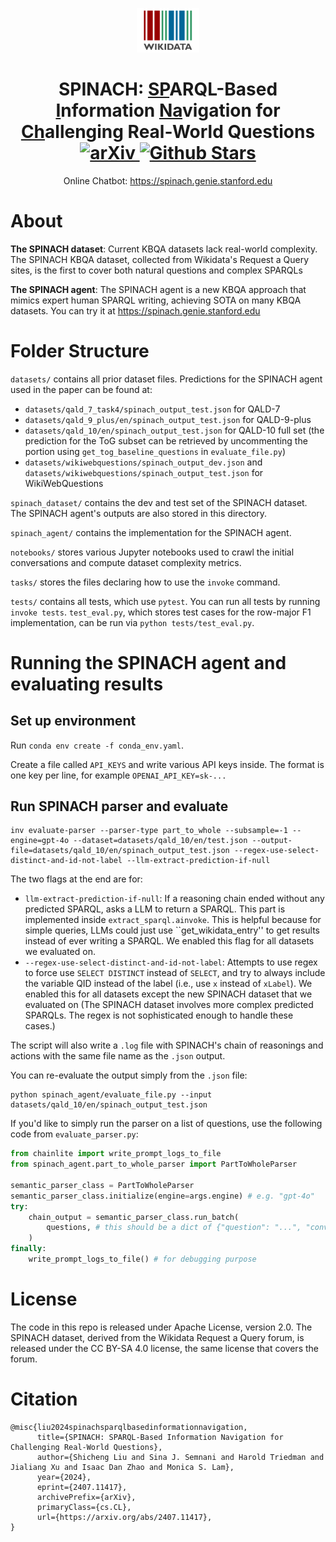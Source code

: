 <p align="center">
    <img src="./images/Wikidata-logo-en.svg" width="100px" alt="Wikidata" />
    <h1 align="center">
        <b>SPINACH: <u>SP</u>ARQL-Based <u>I</u>nformation <u>Na</u>vigation for <u>Ch</u>allenging Real-World Questions</b>
        <br>
        <a href="https://arxiv.org/abs/2407.11417">
            <img src="https://img.shields.io/badge/cs.CL-2407.11417-b31b1b" alt="arXiv">
        </a>
        <a href="https://github.com/stanford-oval/spinach/stargazers">
            <img src="https://img.shields.io/github/stars/stanford-oval/spinach?style=social" alt="Github Stars">
        </a>
    </h1>
</p>

<p align="center">
    Online Chatbot:
    <a href="https://spinach.genie.stanford.edu" target="_blank">
        https://spinach.genie.stanford.edu
    </a>
    <br>
</p>

# About

**The SPINACH dataset**: Current KBQA datasets lack real-world complexity. The SPINACH KBQA dataset, collected from Wikidata's Request a Query sites, is the first to cover both natural questions and complex SPARQLs

**The SPINACH agent**: The SPINACH agent is a new KBQA approach that mimics expert human SPARQL writing, achieving SOTA on many KBQA datasets. You can try it at https://spinach.genie.stanford.edu

# Folder Structure
`datasets/` contains all prior dataset files. Predictions for the SPINACH agent used in the paper can be found at:
- `datasets/qald_7_task4/spinach_output_test.json` for QALD-7
- `datasets/qald_9_plus/en/spinach_output_test.json` for QALD-9-plus
- `datasets/qald_10/en/spinach_output_test.json` for QALD-10 full set (the prediction for the ToG subset can be retrieved by uncommenting the portion using `get_tog_baseline_questions` in `evaluate_file.py`)
- `datasets/wikiwebquestions/spinach_output_dev.json` and `datasets/wikiwebquestions/spinach_output_test.json` for WikiWebQuestions

`spinach_dataset/` contains the dev and test set of the SPINACH dataset. The SPINACH agent's outputs are also stored in this directory.

`spinach_agent/` contains the implementation for the SPINACH agent.

`notebooks/` stores various Jupyter notebooks used to crawl the initial conversations and compute dataset complexity metrics.

`tasks/` stores the files declaring how to use the `invoke` command.

`tests/` contains all tests, which use `pytest`. You can run all tests by running `invoke tests`. `test_eval.py`, which stores test cases for the row-major F1 implementation, can be run via `python tests/test_eval.py`.

# Running the SPINACH agent and evaluating results

## Set up environment

Run `conda env create -f conda_env.yaml`.

Create a file called `API_KEYS` and write various API keys inside. The format is one key per line, for example `OPENAI_API_KEY=sk-...`

## Run SPINACH parser and evaluate

```
inv evaluate-parser --parser-type part_to_whole --subsample=-1 --engine=gpt-4o --dataset=datasets/qald_10/en/test.json --output-file=datasets/qald_10/en/spinach_output_test.json --regex-use-select-distinct-and-id-not-label --llm-extract-prediction-if-null
```

The two flags at the end are for:

- `llm-extract-prediction-if-null`: If a reasoning chain ended without any predicted SPARQL, asks a LLM to return a SPARQL. This part is implemented inside `extract_sparql.ainvoke`. This is helpful because for simple queries, LLMs could just use ``get_wikidata_entry'' to get results instead of ever writing a SPARQL. We enabled this flag for all datasets we evaluated on.
- `--regex-use-select-distinct-and-id-not-label`: Attempts to use regex to force use `SELECT DISTINCT` instead of `SELECT`, and try to always include the variable QID instead of the label (i.e., use `x` instead of `xLabel`). We enabled this for all datasets except the new SPINACH dataset that we evaluated on (The SPINACH dataset involves more complex predicted SPARQLs. The regex is not sophisticated enough to handle these cases.)

The script will also write a `.log` file with SPINACH's chain of reasonings and actions with the same file name as the `.json` output.

You can re-evaluate the output simply from the `.json` file:
```
python spinach_agent/evaluate_file.py --input datasets/qald_10/en/spinach_output_test.json
```

If you'd like to simply run the parser on a list of questions, use the following code from `evaluate_parser.py`:
```python
from chainlite import write_prompt_logs_to_file
from spinach_agent.part_to_whole_parser import PartToWholeParser

semantic_parser_class = PartToWholeParser
semantic_parser_class.initialize(engine=args.engine) # e.g. "gpt-4o"
try:
    chain_output = semantic_parser_class.run_batch(
        questions, # this should be a dict of {"question": "...", "conversation_history": [...]}, conversation_history can be empty list if running on single-turn questions
    )
finally:
    write_prompt_logs_to_file() # for debugging purpose
```


# License

The code in this repo is released under Apache License, version 2.0. The SPINACH dataset, derived from the Wikidata Request a Query forum, is released under the CC BY-SA 4.0 license, the same license that covers the forum.

# Citation

```
@misc{liu2024spinachsparqlbasedinformationnavigation,
      title={SPINACH: SPARQL-Based Information Navigation for Challenging Real-World Questions}, 
      author={Shicheng Liu and Sina J. Semnani and Harold Triedman and Jialiang Xu and Isaac Dan Zhao and Monica S. Lam},
      year={2024},
      eprint={2407.11417},
      archivePrefix={arXiv},
      primaryClass={cs.CL},
      url={https://arxiv.org/abs/2407.11417}, 
}
```
